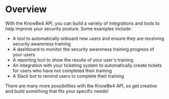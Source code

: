# Overview

With the KnowBe4 API, you can build a variety of integrations and tools to help improve your security posture. Some examples include:

- A tool to automatically onboard new users and ensure they are receiving security awareness training
- A dashboard to monitor the security awareness training progress of your users
- A reporting tool to show the results of your user's training
- An integration with your ticketing system to automatically create tickets for users who have not completed their training
- A Slack bot to remind users to complete their training

There are many more possibilities with the KnowBe4 API, so get creative and build something that fits your specific needs!
